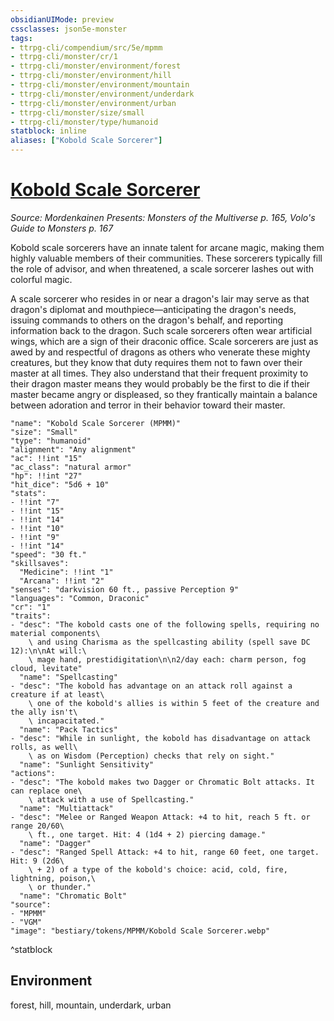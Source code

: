 ```yaml
---
obsidianUIMode: preview
cssclasses: json5e-monster
tags:
- ttrpg-cli/compendium/src/5e/mpmm
- ttrpg-cli/monster/cr/1
- ttrpg-cli/monster/environment/forest
- ttrpg-cli/monster/environment/hill
- ttrpg-cli/monster/environment/mountain
- ttrpg-cli/monster/environment/underdark
- ttrpg-cli/monster/environment/urban
- ttrpg-cli/monster/size/small
- ttrpg-cli/monster/type/humanoid
statblock: inline
aliases: ["Kobold Scale Sorcerer"]
---
```

# [Kobold Scale Sorcerer](3-Compendium\CLI\bestiary\humanoid/kobold-scale-sorcerer-mpmm.md)
*Source: Mordenkainen Presents: Monsters of the Multiverse p. 165, Volo's Guide to Monsters p. 167*  

Kobold scale sorcerers have an innate talent for arcane magic, making them highly valuable members of their communities. These sorcerers typically fill the role of advisor, and when threatened, a scale sorcerer lashes out with colorful magic.

A scale sorcerer who resides in or near a dragon's lair may serve as that dragon's diplomat and mouthpiece—anticipating the dragon's needs, issuing commands to others on the dragon's behalf, and reporting information back to the dragon. Such scale sorcerers often wear artificial wings, which are a sign of their draconic office. Scale sorcerers are just as awed by and respectful of dragons as others who venerate these mighty creatures, but they know that duty requires them not to fawn over their master at all times. They also understand that their frequent proximity to their dragon master means they would probably be the first to die if their master became angry or displeased, so they frantically maintain a balance between adoration and terror in their behavior toward their master.

```statblock
"name": "Kobold Scale Sorcerer (MPMM)"
"size": "Small"
"type": "humanoid"
"alignment": "Any alignment"
"ac": !!int "15"
"ac_class": "natural armor"
"hp": !!int "27"
"hit_dice": "5d6 + 10"
"stats":
- !!int "7"
- !!int "15"
- !!int "14"
- !!int "10"
- !!int "9"
- !!int "14"
"speed": "30 ft."
"skillsaves":
  "Medicine": !!int "1"
  "Arcana": !!int "2"
"senses": "darkvision 60 ft., passive Perception 9"
"languages": "Common, Draconic"
"cr": "1"
"traits":
- "desc": "The kobold casts one of the following spells, requiring no material components\
    \ and using Charisma as the spellcasting ability (spell save DC 12):\n\nAt will:\
    \ mage hand, prestidigitation\n\n2/day each: charm person, fog cloud, levitate"
  "name": "Spellcasting"
- "desc": "The kobold has advantage on an attack roll against a creature if at least\
    \ one of the kobold's allies is within 5 feet of the creature and the ally isn't\
    \ incapacitated."
  "name": "Pack Tactics"
- "desc": "While in sunlight, the kobold has disadvantage on attack rolls, as well\
    \ as on Wisdom (Perception) checks that rely on sight."
  "name": "Sunlight Sensitivity"
"actions":
- "desc": "The kobold makes two Dagger or Chromatic Bolt attacks. It can replace one\
    \ attack with a use of Spellcasting."
  "name": "Multiattack"
- "desc": "Melee or Ranged Weapon Attack: +4 to hit, reach 5 ft. or range 20/60\
    \ ft., one target. Hit: 4 (1d4 + 2) piercing damage."
  "name": "Dagger"
- "desc": "Ranged Spell Attack: +4 to hit, range 60 feet, one target. Hit: 9 (2d6\
    \ + 2) of a type of the kobold's choice: acid, cold, fire, lightning, poison,\
    \ or thunder."
  "name": "Chromatic Bolt"
"source":
- "MPMM"
- "VGM"
"image": "bestiary/tokens/MPMM/Kobold Scale Sorcerer.webp"
```
^statblock

## Environment

forest, hill, mountain, underdark, urban